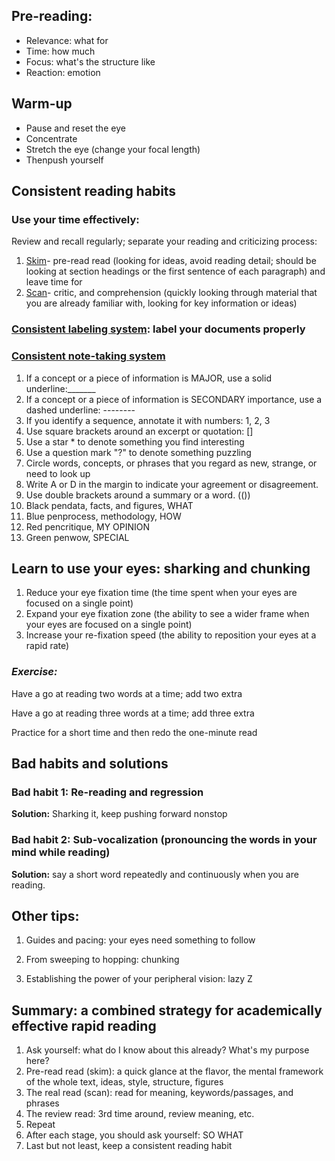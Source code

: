 ## **Pre-reading:**

- Relevance: what for
- Time: how much
- Focus: what's the structure like
- Reaction: emotion

## **Warm-up**

- Pause and reset the eye
- Concentrate
- Stretch the eye (change your focal length)
- Thenpush yourself

## **Consistent reading habits**

### Use your time effectively:

Review and recall regularly; separate your reading and criticizing process:

1. [Skim](https://zhida.zhihu.com/search?content_id=53951207&content_type=Answer&match_order=1&q=Skim&zhida_source=entity)- pre-read read (looking for ideas, avoid reading detail; should be looking at section headings or the first sentence of each paragraph) and leave time for
2. [Scan](https://zhida.zhihu.com/search?content_id=53951207&content_type=Answer&match_order=1&q=Scan&zhida_source=entity)- critic, and comprehension (quickly looking through material that you are already familiar with, looking for key information or ideas)

### [Consistent labeling system](https://zhida.zhihu.com/search?content_id=53951207&content_type=Answer&match_order=1&q=Consistent+labeling+system&zhida_source=entity): label your documents properly

### [Consistent note-taking system](https://zhida.zhihu.com/search?content_id=53951207&content_type=Answer&match_order=1&q=Consistent+note-taking+system&zhida_source=entity)

1. If a concept or a piece of information is MAJOR, use a solid underline:_______
2. If a concept or a piece of information is SECONDARY importance, use a dashed underline: --------
3. If you identify a sequence, annotate it with numbers: 1, 2, 3
4. Use square brackets around an excerpt or quotation: []
5. Use a star * to denote something you find interesting
6. Use a question mark "?" to denote something puzzling
7. Circle words, concepts, or phrases that you regard as new, strange, or need to look up
8. Write A or D in the margin to indicate your agreement or disagreement.
9. Use double brackets around a summary or a word. (())
10. Black pendata, facts, and figures, WHAT
11. Blue penprocess, methodology, HOW
12. Red pencritique, MY OPINION
13. Green penwow, SPECIAL

## **Learn to use your eyes: sharking and chunking**

1. Reduce your eye fixation time (the time spent when your eyes are focused on a single point)
2. Expand your eye fixation zone (the ability to see a wider frame when your eyes are focused on a single point)
3. Increase your re-fixation speed (the ability to reposition your eyes at a rapid rate)

### _Exercise:_

Have a go at reading two words at a time; add two extra

Have a go at reading three words at a time; add three extra

Practice for a short time and then redo the one-minute read

## **Bad habits and solutions**

### Bad habit 1: Re-reading and regression

**Solution:** Sharking it, keep pushing forward nonstop

### Bad habit 2: Sub-vocalization (pronouncing the words in your mind while reading)

**Solution:** say a short word repeatedly and continuously when you are reading.

## **Other tips:**

1. Guides and pacing: your eyes need something to follow  
    
2. From sweeping to hopping: chunking  
    
3. Establishing the power of your peripheral vision: lazy Z

## **Summary: a combined strategy for academically effective rapid reading**

1. Ask yourself: what do I know about this already? What's my purpose here?
2. Pre-read read (skim): a quick glance at the flavor, the mental framework of the whole text, ideas, style, structure, figures
3. The real read (scan): read for meaning, keywords/passages, and phrases
4. The review read: 3rd time around, review meaning, etc.
5. Repeat
6. After each stage, you should ask yourself: SO WHAT
7. Last but not least, keep a consistent reading habit
